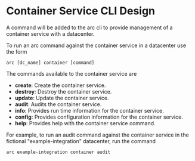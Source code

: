 # Container Service CLI Design

A command will be added to the arc cli to provide management of a container service with a datacenter.


To run an arc command against the container service in a datacenter use the form

```shell
arc [dc_name] container [command]
```

The commands available to the container service are

- **create**:  Create the container service.
- **destroy**: Destroy the container service.
- **update**:  Update the container service.
- **audit**:   Audits the container service.
- **info**:    Provides run time information for the container service.
- **config**:  Provides configuration information for the container service.
- **help**:    Provides help with the container service command.


For example, to run an audit command against the container service in the fictional "example-integration" datacenter, run the command

```shell
arc example-integration container audit
```

